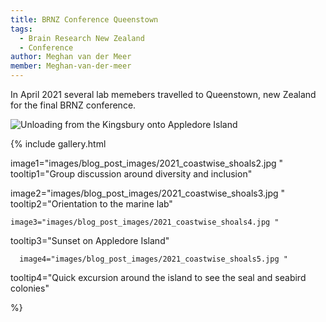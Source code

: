 ```yaml
---
title: BRNZ Conference Queenstown
tags: 
  - Brain Research New Zealand
  - Conference
author: Meghan van der Meer
member: Meghan-van-der-meer
---
```


In April 2021 several lab memebers travelled to Queenstown, new Zealand for the final BRNZ conference.  

![Unloading from the Kingsbury onto Appledore Island](/images/blog_post_images/2021_coastwise_shoals1.jpg "Unloading from the Kingsbury onto Appledore Island")





{%
  include gallery.html

  image1="images/blog_post_images/2021_coastwise_shoals2.jpg "
  tooltip1="Group discussion around diversity and inclusion"

  image2="images/blog_post_images/2021_coastwise_shoals3.jpg "
  tooltip2="Orientation to the marine lab"
  
    image3="images/blog_post_images/2021_coastwise_shoals4.jpg "
  tooltip3="Sunset on Appledore Island"
  
      image4="images/blog_post_images/2021_coastwise_shoals5.jpg "
  tooltip4="Quick excursion around the island to see the seal and seabird colonies"


%}
